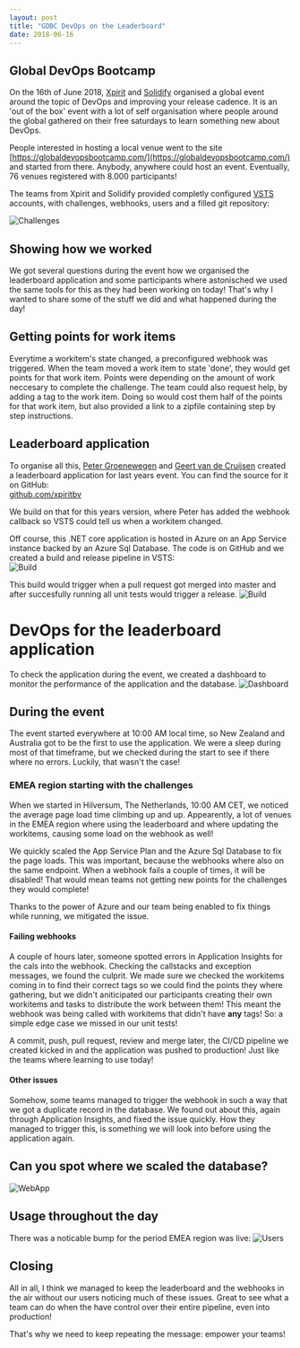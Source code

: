 ```yaml
---
layout: post
title: "GDBC DevOps on the Leaderboard"
date: 2018-06-16
---
```


## Global DevOps Bootcamp
On the 16th of June 2018, [Xpirit](https://twitter.com/xpiritbv) and [Solidify](https://twitter.com/molausson) organised a global event around the topic of DevOps and improving your release cadence. It is an 'out of the box' event with a lot of self organisation where people around the global gathered on their free saturdays to learn something new about DevOps.

People interested in hosting a local venue went to the site
[https://globaldevopsbootcamp.com/](https://globaldevopsbootcamp.com/) and started from there. Anybody, anywhere could host an event. Eventually, 76 venues registered with 8.000 participants!

The teams from Xpirit and Solidify provided completly configured [VSTS](https://twitter.com/VSTS) accounts, with challenges, webhooks, users and a filled git repository:

![Challenges](/images/2018_06_16_GDBC_Challenges.png)

## Showing how we worked
We got several questions during the event how we organised the leaderboard application and some participants where astonisched we used the same tools for this as they had been working on today!
That's why I wanted to share some of the stuff we did and what happened during the day!

## Getting points for work items
Everytime a workitem's state changed, a preconfigured webhook was triggered. When the team moved a work item to state 'done', they would get points for that work item. Points were depending on the amount of work neccesary to complete the challenge.
The team could also request help, by adding a tag to the work item. Doing so would cost them half of the points for that work item, but also provided a link to a zipfile containing step by step instructions. 

## Leaderboard application
To organise all this, [Peter Groenewegen](https://twitter.com/pgroene) and [Geert van de Cruijsen](https://twitter.com/GeertvdC) created a leaderboard application for last years event. You can find the source for it on GitHub:  
[github.com/xpiritbv](https://github.com/XpiritBV/LeaderboardsGlobalDevopsBootcamp)

We build on that for this years version, where Peter has added the webhook callback so VSTS could tell us when a workitem changed.

Off course, this .NET core application is hosted in Azure on an App Service instance backed by an Azure Sql Database. The code is on GitHub and we created a build and release pipeline in VSTS:  
![Build](/images/2018_06_16_GDBC_Build.png)

This build would trigger when a pull request got merged into master and after succesfully running all unit tests would trigger a release.
![Build](/images/2018_06_16_GDBC_Release.png)

# DevOps for the leaderboard application
To check the application during the event, we created a dashboard to monitor the performance of the application and the database.
![Dashboard](/images/2018_06_16_GDBC_Dashboard.png)

## During the event
The event started everywhere at 10:00 AM local time, so New Zealand and Australia got to be the first to use the application. We were a sleep during most of that timeframe, but we checked during the start to see if there where no errors. Luckily, that wasn't the case!

### EMEA region starting with the challenges
When we started in Hilversum, The Netherlands, 10:00 AM CET, we noticed the average page load time climbing up and up. Appearently, a lot of venues in the EMEA region where using the leaderboard and where updating the workitems, causing some load on the webhook as well!

We quickly scaled the App Service Plan and the Azure Sql Database to fix the page loads. This was important, because the webhooks where also on the same endpoint. When a webhook fails a couple of times, it will be disabled! That would mean teams not getting new points for the challenges they would complete!

Thanks to the power of Azure and our team being enabled to fix things while running, we mitigated the issue.

#### Failing webhooks
A couple of hours later, someone spotted errors in Application Insights for the cals into the webhook. Checking the callstacks and exception messages, we found the culprit. We made sure we checked the workitems coming in to find their correct tags so we could find the points they where gathering, but we didn't aniticipated our participants creating their own workitems and tasks to distribute the work between them!
This meant the webhook was being called with workitems that didn't have **any** tags! So: a simple edge case we missed in our unit tests!

A commit, push, pull request, review and merge later, the CI/CD pipeline we created kicked in and the application was pushed to production! Just like the teams where learning to use today!

#### Other issues
Somehow, some teams managed to trigger the webhook in such a way that we got a duplicate record in the database. We found out about this, again through Application Insights, and fixed the issue quickly. How they managed to trigger this, is something we will look into before using the application again.

## Can you spot where we scaled the database?
![WebApp](/images/2018_06_16_GDBC_WebApp.png)

## Usage throughout the day
There was a noticable bump for the period EMEA region was live:
![Users](/images/2018_06_16_GDBC_Users.png)


## Closing
All in all, I think we managed to keep the leaderboard and the webhooks in the air without our users noticing much of these issues. Great to see what a team can do when the have control over their entire pipeline, even into production! 

That's why we need to keep repeating the message: empower your teams!